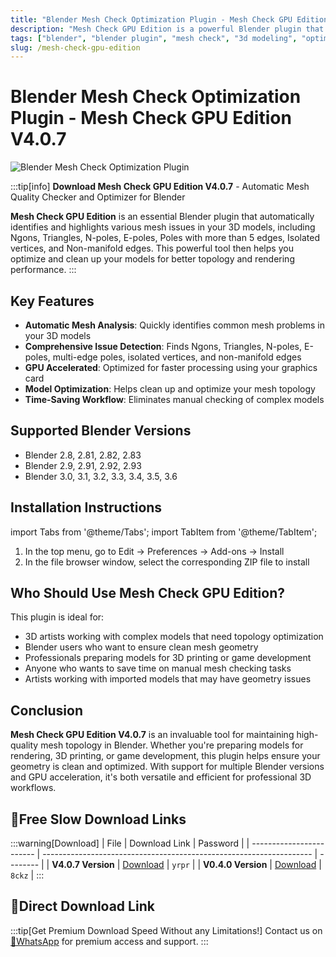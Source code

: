 ```yaml
---
title: "Blender Mesh Check Optimization Plugin - Mesh Check GPU Edition V4.0.7"
description: "Mesh Check GPU Edition is a powerful Blender plugin that automatically checks models for triangles, holes, isolated points, and other issues, then optimizes and cleans them up."
tags: ["blender", "blender plugin", "mesh check", "3d modeling", "optimization", "model cleanup", "3d software", "cg tools"]
slug: /mesh-check-gpu-edition
---
```

<!--Above is frontmatter Part-generate depend on content meet Google Seo, you need to balance automation efficiency with Google’s core ranking factors—especially E-E-A-T (Experience, Expertise, Authoritativeness, Trustworthiness), -->

<!--First Part-This is Title -->
# Blender Mesh Check Optimization Plugin - Mesh Check GPU Edition V4.0.7

<!--Second Part-This is First Banner -->
![Blender Mesh Check Optimization Plugin](https://www.gfxcamp.com/wp-content/uploads/2023/07/Mesh-Check-Gpu-Edition.jpg)

:::tip[info]
**Download Mesh Check GPU Edition V4.0.7** - Automatic Mesh Quality Checker and Optimizer for Blender

**Mesh Check GPU Edition** is an essential Blender plugin that automatically identifies and highlights various mesh issues in your 3D models, including Ngons, Triangles, N-poles, E-poles, Poles with more than 5 edges, Isolated vertices, and Non-manifold edges. This powerful tool then helps you optimize and clean up your models for better topology and rendering performance.
:::

## Key Features

- **Automatic Mesh Analysis**: Quickly identifies common mesh problems in your 3D models
- **Comprehensive Issue Detection**: Finds Ngons, Triangles, N-poles, E-poles, multi-edge poles, isolated vertices, and non-manifold edges
- **GPU Accelerated**: Optimized for faster processing using your graphics card
- **Model Optimization**: Helps clean up and optimize your mesh topology
- **Time-Saving Workflow**: Eliminates manual checking of complex models

## Supported Blender Versions

- Blender 2.8, 2.81, 2.82, 2.83
- Blender 2.9, 2.91, 2.92, 2.93
- Blender 3.0, 3.1, 3.2, 3.3, 3.4, 3.5, 3.6

## Installation Instructions

import Tabs from '@theme/Tabs';
import TabItem from '@theme/TabItem';

<Tabs>
  <TabItem value="default" label="Installation Steps" default>
    <ol>
      <li>In the top menu, go to Edit → Preferences → Add-ons → Install</li>
      <li>In the file browser window, select the corresponding ZIP file to install</li>
    </ol>
  </TabItem>
</Tabs>


## Who Should Use Mesh Check GPU Edition?

This plugin is ideal for:
- 3D artists working with complex models that need topology optimization
- Blender users who want to ensure clean mesh geometry
- Professionals preparing models for 3D printing or game development
- Anyone who wants to save time on manual mesh checking tasks
- Artists working with imported models that may have geometry issues

## Conclusion

**Mesh Check GPU Edition V4.0.7** is an invaluable tool for maintaining high-quality mesh topology in Blender. Whether you're preparing models for rendering, 3D printing, or game development, this plugin helps ensure your geometry is clean and optimized. With support for multiple Blender versions and GPU acceleration, it's both versatile and efficient for professional 3D workflows.

## 🐌Free Slow Download Links

:::warning[Download]
| File                     | Download Link                                                       | Password |
| ------------------------ | ------------------------------------------------------------------- | -------- |
| **V4.0.7 Version**       | [Download](https://pan.baidu.com/s/1XUaUrJTd99ZkTtPeDmhjfQ?pwd=yrpr) | `yrpr`   |
| **V0.4.0 Version**       | [Download](https://pan.baidu.com/s/1KKGJeW-lVKbO6CH8g4Xukg?pwd=8ckz) | `8ckz`   |
:::

## 🚀Direct Download Link
:::tip[Get Premium Download Speed Without any Limitations!]
Contact us on [💬WhatsApp](https://wa.me/+8613237610083) for premium  access and support.
:::